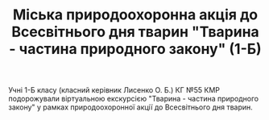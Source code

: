﻿---
title: Міська природоохоронна акція до Всесвітнього дня тварин "Тварина - частина природного закону" (1-Б)
---

Учні 1-Б класу (класний керівник Лисенко О. Б.) КГ №55 КМР подорожували віртуальною екскурсією "Тварина - частина природного закону" у рамках природоохоронної акції до Всесвітнього дня тварин.

<slideshow />
